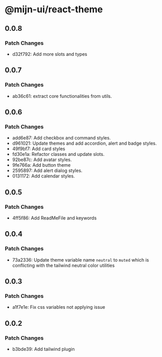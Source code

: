 # @mijn-ui/react-theme

## 0.0.8

### Patch Changes

- d32f792: Add more slots and types

## 0.0.7

### Patch Changes

- ab36c61: extract core functionalities from utils.

## 0.0.6

### Patch Changes

- add6e87: Add checkbox and command styles.
- d961021: Update themes and add accordion, alert and badge styles.
- 49f9bf7: Add card styles
- fd30e1a: Refactor classes and update slots.
- 92be87c: Add avatar styles.
- 9fe766a: Add button theme
- 2595897: Add alert dialog styles.
- 0131172: Add calendar styles.

## 0.0.5

### Patch Changes

- 4ff5f86: Add ReadMeFile and keywords

## 0.0.4

### Patch Changes

- 73a2336: Update theme variable name `neutral` to `muted` which is conflicting with the tailwind neutral color utilities

## 0.0.3

### Patch Changes

- a1f7e1e: Fix css variables not applying issue

## 0.0.2

### Patch Changes

- b3bde39: Add tailwind plugin
